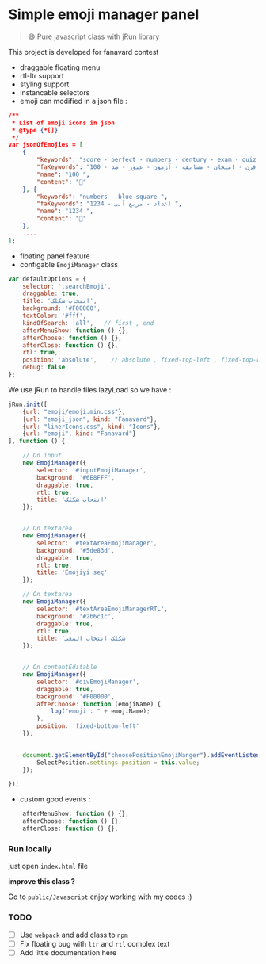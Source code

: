 # Simple emoji manager panel

> 😄 Pure javascript class with jRun library

This project is developed for fanavard contest 


- draggable floating menu
- rtl-ltr support
- styling support
- instancable selectors
- emoji can modified in a json file :
```json
/**
 * List of emoji icons in json
 * @type {*[]}
 */
var jsonOfEmojies = [
    {
        "keywords": "score - perfect - numbers - century - exam - quiz - test - pass - hundred ",
        "faKeywords": "نمره - کامل - اعداد - قرن - امتحان - مسابقه - آزمون - عبور - صد - 100 ",
        "name": "100 ",
        "content": "💯"
    }, {
        "keywords": "numbers - blue-square ",
        "faKeywords": "اعداد - مربع آبی - 1234 ",
        "name": "1234 ",
        "content": "🔢"
    },
     ...
];
```
- floating panel feature 
- configable `EmojiManager` class

```javascript
var defaultOptions = {
    selector: '.searchEmoji',
    draggable: true,
    title: 'انتخاب شکلک',
    background: '#F00000',
    textColor: '#fff',
    kindOfSearch: 'all',   // first , end
    afterMenuShow: function () {},
    afterChoose: function () {},
    afterClose: function () {},
    rtl: true,
    position: 'absolute',    // absolute , fixed-top-left , fixed-top-right , fixed-bottom-left , fixed-bottom-right
    debug: false
};
```

We use jRun to handle files lazyLoad so we have :
```javascript
jRun.init([
    {url: "emoji/emoji.min.css"},
    {url: "emoji_json", kind: "Fanavard"},
    {url: "linerIcons.css", kind: "Icons"},
    {url: "emoji", kind: "Fanavard"}
], function () {

    // On input
    new EmojiManager({
        selector: '#inputEmojiManager',
        background: '#6E8FFF',
        draggable: true,
        rtl: true,
        title: 'انتخاب شکلک'
    });


    // On textarea
    new EmojiManager({
        selector: '#textAreaEmojiManager',
        background: '#5de83d',
        draggable: true,
        rtl: true,
        title: 'Emojiyi seç'
    });

    // On textarea
    new EmojiManager({
        selector: '#textAreaEmojiManagerRTL',
        background: '#2b6c1c',
        draggable: true,
        rtl: true,
        title: 'شکلک انتخاب المغی'
    });


    // On contentEditable
    new EmojiManager({
        selector: '#divEmojiManager',
        draggable: true,
        background: '#F00000',
        afterChoose: function (emojiName) {
            log("emoji : " + emojiName);
        },
        position: 'fixed-bottom-left'
    });
	

	document.getElementById("choosePositionEmojiManger").addEventListener("change" ,  function(e){
		SelectPosition.settings.position = this.value;
	});

});
```
- custom good events :
```javascript
    afterMenuShow: function () {},
    afterChoose: function () {},
    afterClose: function () {},
```

### Run locally

just open `index.html` file

**improve this class ?**

Go to `public/Javascript` enjoy working with my codes :)


### TODO 

- [ ] Use `webpack` and add class to `npm`
- [ ] Fix floating bug with `ltr` and `rtl` complex text
- [ ] Add little documentation here  
